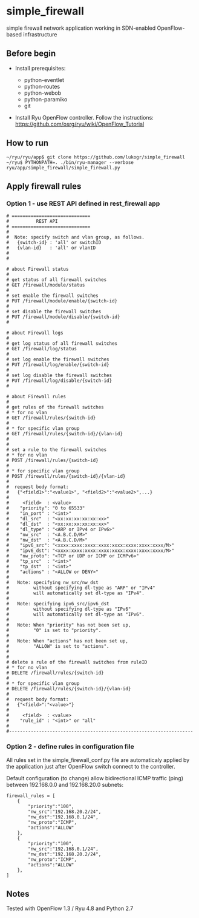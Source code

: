 # simple_firewall
simple firewall network application working in SDN-enabled OpenFlow-based infrastructure

## Before begin ##
* Install prerequisites: 
  - python-eventlet
  - python-routes
  - python-webob
  - python-paramiko
  - git

* Install Ryu OpenFlow controller. Follow the instructions: https://github.com/osrg/ryu/wiki/OpenFlow_Tutorial

## How to run ##
    ~/ryu/ryu/app$ git clone https://github.com/lukogr/simple_firewall
    ~/ryu$ PYTHONPATH=. ./bin/ryu-manager --verbose ryu/app/simple_firewall/simple_firewall.py
   
## Apply firewall rules ##

### Option 1 - use REST API defined in rest_firewall app
    # =============================
    #          REST API
    # =============================
    #
    #  Note: specify switch and vlan group, as follows.
    #   {switch-id} : 'all' or switchID
    #   {vlan-id}   : 'all' or vlanID
    #
    #

    # about Firewall status
    #
    # get status of all firewall switches
    # GET /firewall/module/status
    #
    # set enable the firewall switches
    # PUT /firewall/module/enable/{switch-id}
    #
    # set disable the firewall switches
    # PUT /firewall/module/disable/{switch-id}
    #

    # about Firewall logs
    #
    # get log status of all firewall switches
    # GET /firewall/log/status
    #
    # set log enable the firewall switches
    # PUT /firewall/log/enable/{switch-id}
    #
    # set log disable the firewall switches
    # PUT /firewall/log/disable/{switch-id}
    #

    # about Firewall rules
    #
    # get rules of the firewall switches
    # * for no vlan
    # GET /firewall/rules/{switch-id}
    #
    # * for specific vlan group
    # GET /firewall/rules/{switch-id}/{vlan-id}
    #
    #
    # set a rule to the firewall switches
    # * for no vlan
    # POST /firewall/rules/{switch-id}
    #
    # * for specific vlan group
    # POST /firewall/rules/{switch-id}/{vlan-id}
    #
    #  request body format:
    #   {"<field1>":"<value1>", "<field2>":"<value2>",...}
    #
    #     <field>  : <value>
    #    "priority": "0 to 65533"
    #    "in_port" : "<int>"
    #    "dl_src"  : "<xx:xx:xx:xx:xx:xx>"
    #    "dl_dst"  : "<xx:xx:xx:xx:xx:xx>"
    #    "dl_type" : "<ARP or IPv4 or IPv6>"
    #    "nw_src"  : "<A.B.C.D/M>"
    #    "nw_dst"  : "<A.B.C.D/M>"
    #    "ipv6_src": "<xxxx:xxxx:xxxx:xxxx:xxxx:xxxx:xxxx:xxxx/M>"
    #    "ipv6_dst": "<xxxx:xxxx:xxxx:xxxx:xxxx:xxxx:xxxx:xxxx/M>"
    #    "nw_proto": "<TCP or UDP or ICMP or ICMPv6>"
    #    "tp_src"  : "<int>"
    #    "tp_dst"  : "<int>"
    #    "actions" : "<ALLOW or DENY>"
    #
    #   Note: specifying nw_src/nw_dst
    #         without specifying dl-type as "ARP" or "IPv4"
    #         will automatically set dl-type as "IPv4".
    #
    #   Note: specifying ipv6_src/ipv6_dst
    #         without specifying dl-type as "IPv6"
    #         will automatically set dl-type as "IPv6".
    #
    #   Note: When "priority" has not been set up,
    #         "0" is set to "priority".
    #
    #   Note: When "actions" has not been set up,
    #         "ALLOW" is set to "actions".
    #
    #
    # delete a rule of the firewall switches from ruleID
    # * for no vlan
    # DELETE /firewall/rules/{switch-id}
    #
    # * for specific vlan group
    # DELETE /firewall/rules/{switch-id}/{vlan-id}
    #
    #  request body format:
    #   {"<field>":"<value>"}
    #
    #     <field>  : <value>
    #    "rule_id" : "<int>" or "all"
    #
    #--------------------------------------------------------------------

### Option 2 - define rules in configuration file ###
All rules set in the simple_firewall_conf.py file are automaticaly applied by the application just after OpenFlow switch connect to the controller.

Default configuration (to change) allow bidirectional ICMP traffic (ping) between 192.168.0.0 and 192.168.20.0 subnets:

    firewall_rules = [
        {
            "priority":"100",
            "nw_src":"192.168.20.2/24",
            "nw_dst":"192.168.0.1/24",
            "nw_proto":"ICMP",
            "actions":"ALLOW"
        },
        {
            "priority":"100",
            "nw_src":"192.168.0.1/24",
            "nw_dst":"192.168.20.2/24",
            "nw_proto":"ICMP",
            "actions":"ALLOW"
        },    
    ]


   
## Notes ##
Tested with OpenFlow 1.3 / Ryu 4.8 and Python 2.7

